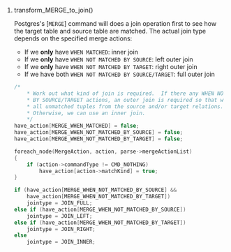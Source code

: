 1. transform_MERGE_to_join()

   Postgres's [`MERGE`] command will does a join operation first to see how the
   target table and source table are matched. The actual join type depends on
   the specified merge actions:

   * If we **only** have `WHEN MATCHED`: inner join
   * If we **only** have `WHEN NOT MATCHED BY SOURCE`: left outer join
   * If we **only** have `WHEN NOT MATCHED BY TARGET`: right outer join
   * If we have both `WHEN NOT MATCHED BY SOURCE/TARGET`: full outer join

    ```c
    /*
        * Work out what kind of join is required.  If there any WHEN NOT MATCHED
        * BY SOURCE/TARGET actions, an outer join is required so that we process
        * all unmatched tuples from the source and/or target relations.
        * Otherwise, we can use an inner join.
        */
    have_action[MERGE_WHEN_MATCHED] = false;
    have_action[MERGE_WHEN_NOT_MATCHED_BY_SOURCE] = false;
    have_action[MERGE_WHEN_NOT_MATCHED_BY_TARGET] = false;

    foreach_node(MergeAction, action, parse->mergeActionList)
    {
        if (action->commandType != CMD_NOTHING)
            have_action[action->matchKind] = true;
    }

    if (have_action[MERGE_WHEN_NOT_MATCHED_BY_SOURCE] &&
        have_action[MERGE_WHEN_NOT_MATCHED_BY_TARGET])
        jointype = JOIN_FULL;
    else if (have_action[MERGE_WHEN_NOT_MATCHED_BY_SOURCE])
        jointype = JOIN_LEFT;
    else if (have_action[MERGE_WHEN_NOT_MATCHED_BY_TARGET])
        jointype = JOIN_RIGHT;
    else
        jointype = JOIN_INNER;
    ```
